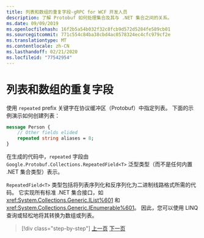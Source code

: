 ```yaml
---
title: 列表和数组的重复字段-gRPC for WCF 开发人员
description: 了解 Protobuf 如何处理集合及其与 .NET 集合之间的关系。
ms.date: 09/09/2019
ms.openlocfilehash: 16f2b5a54b032f32c8fcb9d572d5284fe589cb01
ms.sourcegitcommit: 771c554c84ba38cbd4ac0578324ec4cfc979cf2e
ms.translationtype: MT
ms.contentlocale: zh-CN
ms.lasthandoff: 02/21/2020
ms.locfileid: "77542954"
---
```

# <a name="repeated-fields-for-lists-and-arrays"></a>列表和数组的重复字段

使用 `repeated` prefix 关键字在协议缓冲区（Protobuf）中指定列表。 下面的示例演示如何创建列表：

```protobuf
message Person {
    // Other fields elided
    repeated string aliases = 8;
}
```

在生成的代码中，`repeated` 字段由 `Google.Protobuf.Collections.RepeatedField<T>` 泛型类型（而不是任何内置 .NET 集合类型）表示。 

`RepeatedField<T>` 类型包括将列表序列化和反序列化为二进制线路格式所需的代码。 它实现所有标准 .NET 集合接口，如 <xref:System.Collections.Generic.IList%601> 和 <xref:System.Collections.Generic.IEnumerable%601>。 因此，您可以使用 LINQ 查询或轻松地将其转换为数组或列表。

>[!div class="step-by-step"]
>[上一页](protobuf-nested-types.md)
>[下一页](protobuf-reserved.md)

